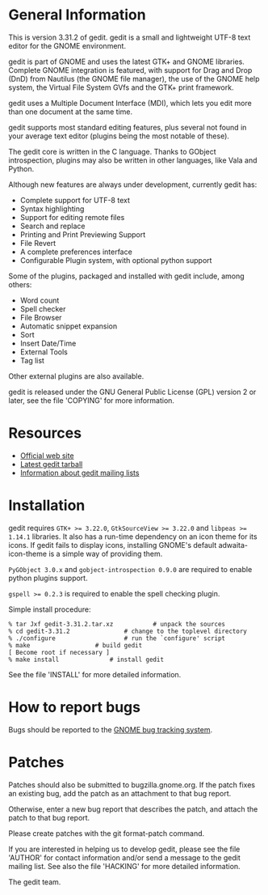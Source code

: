 General Information
===================

This is version 3.31.2 of gedit. gedit is a small and lightweight UTF-8 text
editor for the GNOME environment.

gedit is part of GNOME and uses the latest GTK+ and GNOME libraries.
Complete GNOME integration is featured, with support for Drag and Drop (DnD) 
from Nautilus (the GNOME file manager), the use of the GNOME help system,
the Virtual File System GVfs and the GTK+ print framework.

gedit uses a Multiple Document Interface (MDI), which lets you edit more than 
one document at the same time.

gedit supports most standard editing features, plus several not found in your 
average text editor (plugins being the most notable of these).

The gedit core is written in the C language. Thanks to GObject introspection,
plugins may also be written in other languages, like Vala and Python.

Although new features are always under development, currently gedit has:

* Complete support for UTF-8 text
* Syntax highlighting
* Support for editing remote files
* Search and replace
* Printing and Print Previewing Support
* File Revert
* A complete preferences interface
* Configurable Plugin system, with optional python support


Some of the plugins, packaged and installed with gedit include, among others:

* Word count
* Spell checker
* File Browser
* Automatic snippet expansion
* Sort
* Insert Date/Time
* External Tools
* Tag list

Other external plugins are also available.


gedit is released under the GNU General Public License (GPL) version 2 or
later, see the file 'COPYING' for more information.


Resources
=========

* [Official web site](https://wiki.gnome.org/Apps/Gedit)
* [Latest gedit tarball](https://download.gnome.org/sources/gedit/)
* [Information about gedit mailing lists](https://mail.gnome.org/mailman/listinfo/gedit-list)


Installation
============

gedit requires `GTK+ >= 3.22.0`, `GtkSourceView >= 3.22.0` and
`libpeas >= 1.14.1` libraries. It also has a run-time dependency on an
icon theme for its icons. If gedit fails to display icons, installing
GNOME's default adwaita-icon-theme is a simple way of providing them.

`PyGObject 3.0.x` and `gobject-introspection 0.9.0` are required to enable
python plugins support.

`gspell >= 0.2.3` is required to enable the spell checking plugin.

Simple install procedure:

```
% tar Jxf gedit-3.31.2.tar.xz			# unpack the sources
% cd gedit-3.31.2				# change to the toplevel directory
% ./configure					# run the `configure' script
% make					# build gedit
[ Become root if necessary ]
% make install				# install gedit
```

See the file 'INSTALL' for more detailed information.


How to report bugs
==================

Bugs should be reported to the [GNOME bug tracking system](https://wiki.gnome.org/Apps/Gedit/ReportingBugs).


Patches
=======

Patches should also be submitted to bugzilla.gnome.org. If the patch
fixes an existing bug, add the patch as an attachment to that bug
report.

Otherwise, enter a new bug report that describes the patch, and attach
the patch to that bug report.

Please create patches with the git format-patch command.

If you are interested in helping us to develop gedit, please see the 
file 'AUTHOR' for contact information and/or send a message to the gedit
mailing list. See also the file 'HACKING' for more detailed information.


  The gedit team.
